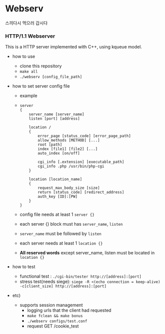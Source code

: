 # Webserv

스끼다시 먹으러 갑시다

### HTTP/1.1 Webserver

This is a HTTP server implemented with C++, using kqueue model.

- how to use

  - clone this repository
  - `make all`
  - `./webserv [config_file_path]`

- how to set server config file

  - example

  - ```
    server
    {
    	server_name [server_name]
    	listen [port] [address]
    	
    	location /
    	{
    		error_page [status_code] [error_page_path]
    		allow_methods [METHOD] [...]
    		root [path]
    		index [file1] [file2] [...]
    		auto_index [on/off]
    		
    		cgi_info [.extension] [executable_path]
    		cgi_info .php /usr/bin/php-cgi
    	}
    	
    	location [location_name]
    	{
    		request_max_body_size [size]
    		return [status_code] [redirect_address]
    		auth_key [ID]:[PW]
    	}
    }
    ```

  - config file needs at least 1 `server {}`

  - each server {} block must has `server_name`, `listen`

  - `server_name`  must be followed by `listen` 

  - each server needs at least 1 `location {}`

  - **All reserved words** except server_name, listen must be located in `location {}`

- how to test
  - functional test : `./cgi-bin/tester http://[address]:[port]`
  - stress test(needs siege): `siege -R <(echo connection = keep-alive) -c[client_size] http://[address]:[port]`

- etc)
  - supports session management
    - logging urls that the client had requested
    - `make fclean && make bonus`
    - `./webserv configs/test.conf`
    - request GET /cookie_test
